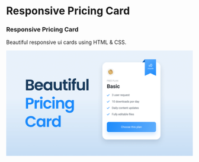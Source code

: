 # Responsive Pricing Card

### Responsive Pricing Card
Beautiful responsive ui cards using HTML & CSS.



![Pricing card](/preview.png)
